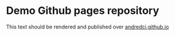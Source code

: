 # Demo Github pages repository

This text should be rendered and published over [andredci.github.io](https://andredci.github.io)
